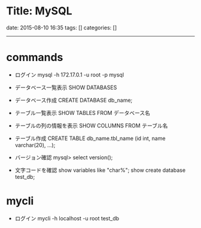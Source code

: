 Title: MySQL
==========
date: 2015-08-10 16:35
tags: []
categories: []
- - -
# commands
* ログイン
		mysql -h 172.17.0.1 -u root -p mysql

* データベース一覧表示
		SHOW DATABASES
* データベース作成
		CREATE DATABASE db_name;

* テーブル一覧表示
		SHOW TABLES FROM データベース名
* テーブルの列の情報を表示
		SHOW COLUMNS FROM テーブル名
* テーブル作成
		CREATE TABLE db_name.tbl_name
			(id int, name varchar(20), ...);

* バージョン確認
		mysql> select version();
* 文字コードを確認
		show variables like "char%";
		show create database test_db;

# mycli
* ログイン
		mycli -h localhost -u root test_db

